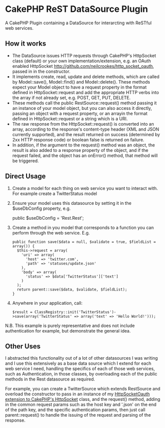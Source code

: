 CakePHP ReST DataSource Plugin
==============================

A CakePHP Plugin containing a DataSource for interarcting with ReSTful web services.

How it works
------------

  - The DataSource issues HTTP requests through CakePHP's HttpSocket class (default) or your own implementation/extension, e.g. an OAuth enabled HttpSocket http://github.com/neilcrookes/http_socket_oauth, passed in in the constructor.
  - It implements create, read, update and delete methods, which are called by Model::save(), Model::find() and Model::delete(). These methods expect your Model object to have a request property in the format defined in HttpSocket::request and add the appropriate HTTP verbs into the array if not already set, e.g. POST, GET, PUT, DELETE.
  - These methods call the public RestSource::request() method passing it an instance of your model object, but you can also access it directly, passing an object with a request property, or an arrayin the format defined in HttpSocket::request or a string which is a URI.
  - The raw response from the HttpSocket::request() is converted into an array, according to the response's content-type header (XML and JSON currently supported), and the result returned on success (determined by 2xx HTTP response code) or boolean false is returned on failure.
  - In addition, if the argument to the request() method was an object, the result is also added to a response property of the object, and if the request failed, and the object has an onError() method, that method will be triggered.

Direct Usage
-----------

 1. Create a model for each thing on web service you want to interact with. For example create a TwitterStatus model
 2. Ensure your model uses this datasource by setting it in the $useDbConfig property, e.g.

    public $useDbConfig = 'Rest.Rest';

 3. Create a method in you model that corresponds to a function you can perform through the web service. E.g.

        public function save($data = null, $validate = true, $fieldList = array()) {
          $this->request = array(
            'uri' => array(
              'host' => 'twitter.com',
              'path' => 'statuses/update.json'
            ),
            'body' => array(
              'status' => $data['TwitterStatus']['text']
            )
          );
          return parent::save($data, $validate, $fieldList);
        }

 4. Anywhere in your application, call:

        $result = ClassRegistry::init('TwitterStatus')->save(array('TwitterStatus' => array('text' => 'Hello World!')));

N.B. This example is purely representative and does not include authentication for example, but demonstrate the general idea.

Other Uses
--------------

I abstracted this functionality out of a lot of other datasources I was writing and I use this extensively as a base data source which I extend for each web service I need, handling the specifics of each of those web services, such as Authentication, in those classes, by overloading each of the public methods in the Rest datasource as required.

For example, you can create a TwitterSource which extends RestSource and overload the constructor to pass in an instance of my <a href="http://www.neilcrookes.com/2010/04/12/cakephp-oauth-extension-to-httpsocket">HttpSocketOauth extension to CakePHP's HttpSocket</a> class, and the request() method, adding in the common request params such as the host key and '.json' on the end of the path key, and the specific authentication params, then just call parent::request() to handle the issuing of the request and parsing of the response.